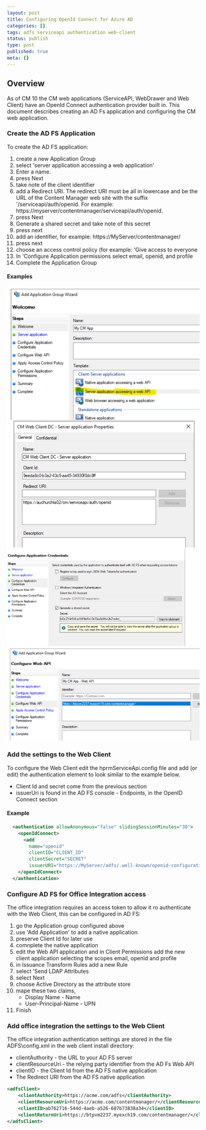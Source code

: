 ```yaml
---
layout: post
title: Configuring OpenId Connect for Azure AD
categories: []
tags: adfs serviceapi authentication web-client
status: publish
type: post
published: true
meta: {}
---
```


## Overview

As of CM 10 the CM web applications (ServiceAPI, WebDrawer and Web Client) have an OpenId Connect authentication provider built in. This document describes creating an AD Fs application and configuring the CM web application.

### Create the AD FS  Application

To create the AD FS application:

1. create a new Application Group
1. select 'server application accessing a web application'
1. Enter a name.
1. press Next
1. take note of the client identifier
1. add a Redirect URI. The redirect URI must be all in lowercase and be the URL of the Content Manager web site with the suffix '/serviceapi/auth/openid.  For example: https://myserver/contentmanager/serviceapi/auth/openid.
1. press Next
1. Generate a shared secret and take note of this secret
1. press next
1. add an identifier, for example: https://MyServer/contentmanager/
1. press next
1. choose an access control policy (for example: 'Give access to everyone
1. In 'Configure Application permissions select email, openid, and profile
1. Complete the Application Group

#### Examples

![](/images/oidc_adfs_1.png)
![](/images/oidc_adfs_2.png)
![](/images/oidc_adfs_3.png)
![](/images/oidc_adfs_4.png)


### Add the settings to the Web Client

To configure the Web Client  edit the hprmServiceApi.config file and add (or edit) the authentication element to look similar to the example below.
 
 * Client Id and secret come from the previous section
 * issuerUri is found in the AD FS console - Endpoints, in the OpenID Connect section

#### Example
```xml
  <authentication allowAnonymous="false" slidingSessionMinutes="30">
    <openIdConnect>
      <add 
		name="openid" 
		clientID="CLIENT_ID" 
		clientSecret="SECRET" 
		issuerURI="https://MyServer/adfs/.well-known/openid-configuration"/>
    </openIdConnect>
  </authentication>
```

### Configure AD FS for Office Integration access

The office integration requires an access token to allow it ro authenticate with the Web Client, this can be configured in AD FS:

1. go the Application group configured above
1. use 'Add Application' to add a native application
1. preserve Client Id for later use
1. comnplete the native application
1. edit the Web API application and in Client Permissions add the new client application selecting the scopes email, openid and profile
1. in Issuance Transform Rules add a new Rule 
1. select 'Send LDAP Attributes 
1. select Next
1. choose Active Directory as the attribute store
1. mape these two claims, 
	* Display Name - Name
	* User-Principal-Name - UPN
1. Finish

### Add office integration the settings to the Web Client

The office integration authentication settings are stored in the file ADFS\config.xml in the web client install directory:
 * clientAuthority - the URL to your AD FS server
 * clientResourceUri - the relying party identifier from the AD Fs Web API
 * clientID - the Client Id from the AD FS native application
 * The Redirect URI from the AD FS native application


```xml
<adfsClient>
	<clientAuthority>https://acme.com/adfs</clientAuthority>
	<clientResourceUri>https://acme.com/contentmanager/</clientResourceUri>
	<clientID>ab762716-544d-4aeb-a526-687b73838a34</clientID>
	<clientReturnUri>https://btpvm2237.myexch19.com/contentmanager/</clientReturnUri>
</adfsClient>
```